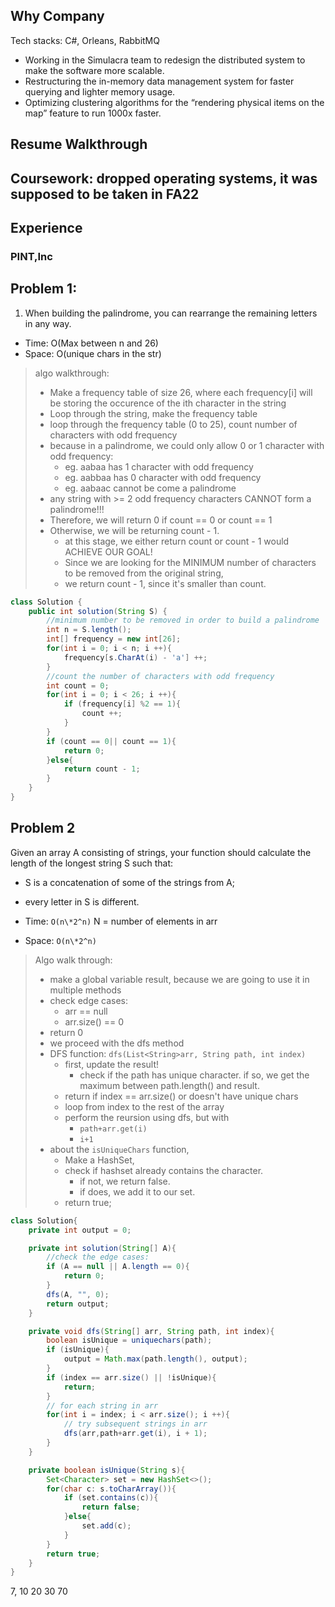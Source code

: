 ## Why Company

Tech stacks: C#, Orleans, RabbitMQ

- Working in the Simulacra team to redesign the distributed system to make the software more scalable.
- Restructuring the in-memory data management system for faster querying and lighter memory usage.
- Optimizing clustering algorithms for the “rendering physical items on the map” feature to run 1000x faster.

## Resume Walkthrough

## Coursework: dropped operating systems, it was supposed to be taken in FA22

## Experience

### PINT,Inc

## Problem 1:

1.  When building the palindrome, you can rearrange the remaining letters in
    any way.

- Time: O(Max between n and 26)
- Space: O(unique chars in the str)

> algo walkthrough:
>
> - Make a frequency table of size 26, where each frequency[i] will be storing the occurence of the ith character in the string
> - Loop through the string, make the frequency table
> - loop through the frequency table (0 to 25), count number of characters with odd frequency
> - because in a palindrome, we could only allow 0 or 1 character with odd frequency:
>   - eg. aabaa has 1 character with odd frequency
>   - eg. aabbaa has 0 character with odd frequency
>   - eg. aabaac cannot be come a palindrome
> - any string with >= 2 odd frequency characters CANNOT form a palindrome!!!
> - Therefore, we will return 0 if count == 0 or count == 1
> - Otherwise, we will be returning count - 1.
>   - at this stage, we either return count or count - 1 would ACHIEVE OUR GOAL!
>   - Since we are looking for the MINIMUM number of characters to be removed from the original string,
>   - we return count - 1, since it's smaller than count.

```java
class Solution {
    public int solution(String S) {
        //minimum number to be removed in order to build a palindrome
        int n = S.length();
        int[] frequency = new int[26];
        for(int i = 0; i < n; i ++){
            frequency[s.CharAt(i) - 'a'] ++;
        }
        //count the number of characters with odd frequency
        int count = 0;
        for(int i = 0; i < 26; i ++){
            if (frequency[i] %2 == 1){
                count ++;
            }
        }
        if (count == 0|| count == 1){
            return 0;
        }else{
            return count - 1;
        }
    }
}
```

## Problem 2

Given an array A consisting of strings, your function should calculate the length of the longest string S such that:

- S is a concatenation of some of the strings from A;
- every letter in S is different.

- Time: `O(n\*2^n)` N = number of elements in arr
- Space: `O(n\*2^n)`

> Algo walk through:
>
> - make a global variable result, because we are going to use it in multiple methods
> - check edge cases:
>   - arr == null
>   - arr.size() == 0
> - return 0
> - we proceed with the dfs method
> - DFS function: `dfs(List<String>arr, String path, int index)`
>   - first, update the result!
>     - check if the path has unique character. if so, we get the maximum between path.length() and result.
>   - return if index == arr.size() or doesn't have unique chars
>   - loop from index to the rest of the array
>   - perform the reursion using dfs, but with
>     - `path+arr.get(i)`
>     - `i+1`
> - about the `isUniqueChars` function,
>   - Make a HashSet,
>   - check if hashset already contains the character.
>     - if not, we return false.
>     - if does, we add it to our set.
>   - return true;

```java
class Solution{
    private int output = 0;

    private int solution(String[] A){
        //check the edge cases:
        if (A == null || A.length == 0){
            return 0;
        }
        dfs(A, "", 0);
        return output;
    }

    private void dfs(String[] arr, String path, int index){
        boolean isUnique = uniquechars(path);
        if (isUnique){
            output = Math.max(path.length(), output);
        }
        if (index == arr.size() || !isUnique){
            return;
        }
        // for each string in arr
        for(int i = index; i < arr.size(); i ++){
            // try subsequent strings in arr
            dfs(arr,path+arr.get(i), i + 1);
        }
    }

    private boolean isUnique(String s){
        Set<Character> set = new HashSet<>();
        for(char c: s.toCharArray()){
            if (set.contains(c)){
                return false;
            }else{
                set.add(c);
            }
        }
        return true;
    }
}

```

7, 10 20 30 70
